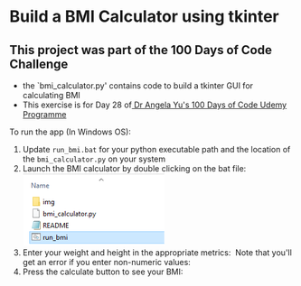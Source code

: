 # Build a BMI Calculator using tkinter 

## This project was part of the 100 Days of Code Challenge

* the `bmi_calculator.py' contains code to build a tkinter GUI for calculating BMI 
* This exercise is for Day 28 of<a href="https://www.udemy.com/course/100-days-of-code/"> Dr Angela Yu's 100 Days of Code Udemy Programme </a>

To run the app (In Windows OS): 
1. Update `run_bmi.bat` for your python executable path and the location of the `bmi_calculator.py` on your system  
2. Launch the BMI calculator by double clicking on the bat file: 
    ![](https://github.com/sri-spirited/tkinter_100_days_of_code/blob/sri-spirited-patch-1/img/1.launch_bat.png)
3. Enter your weight and height in the appropriate metrics: 
   ![]()
   Note that you'll get an error if you enter non-numeric values: 
   ![]()
4. Press the calculate button to see your BMI: 
   ![]()
